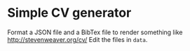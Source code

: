 # Simple CV generator

Format a JSON file and a BibTex file to render something like http://stevenweaver.org/cv/
Edit the files in `data`.
